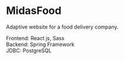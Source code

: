 # MidasFood
Adaptive website for a food delivery company.

Frontend: React js, Sass  
Backend: Spring Framework  
JDBC: PostgreSQL  
